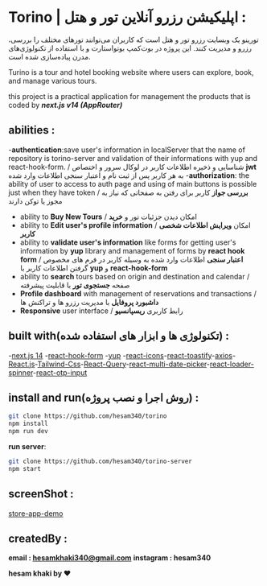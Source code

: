 # Torino | اپلیکیشن رزرو آنلاین تور و هتل :

تورینو یک وبسایت رزرو تور و هتل است که کاربران می‌توانند تورهای مختلف را بررسی، رزرو و مدیریت کنند. این پروژه در بوت‌کمپ بوتواستارت و با استفاده از تکنولوژی‌های مدرن پیاده‌سازی شده است.

Turino is a tour and hotel booking website where users can explore, book, and manage various tours.

this project is a practical application for management the products that is coded by **_next.js v14 (AppRouter)_**

## abilities :

-**authentication**:save user's information in localServer that the name of repository is torino-server and validation of their informations with yup and react-hook-form. / شناسایی و ذخیره اطلاعات کاربر در لوکال سرور و اختصاص **jwt** به هر کاربر پس از ثبت نام و اعتبار سنجی اطلاعات وارد شده
-**authorization**: the ability of user to access to auth page and using of main buttons is possible just when they have token / **بررسی جواز** کاربر برای رفتن به صفحاتی که نیاز به مجوز یا توکن دارند
- ability to **Buy New Tours** / امکان دیدن جزئیات تور و **خرید**
- ability to **Edit user's profile information** / امکان **ویرایش اطلاعات شخصی کاربر**
- ability to **validate user's information** like forms for getting user's information by **yup** library and management of forms by **react hook form** / **اعتبار سنجی** اطلاعات وارد شده به وسیله کاربر در فرم های مخصوص گرفتن اطلاعات کاربر با **yup** و **react-hook-form**
- ability to **search** tours based on origin and destination and calendar / صفحه **جستجوی تور** با قابلیت پیشرفته
- **Profile dashboard** with management of reservations and transactions / **داشبورد پروفایل** با مدیریت رزرو ها و تراکنش ها
- **Responsive** user interface / رابط کاربری **ریسپانسیو**

## built with(تکنولوژی ها و ابزار های استفاده شده) :

-[next.js 14](https://nextjs.org/) -[react-hook-form](https://react-hook-form.com/) -[yup](https://github.com/jquense/yup) -[react-icons](https://react-icons.github.io/react-icons/)-[react-toastify](https://www.npmjs.com/package/react-toastify)-[axios](https://www.axios.com/)-[React.js](https://react.dev/)-[Tailwind-Css](https://tailwindcss.com/)-[React-Query](https://tanstack.com/)-[react-multi-date-picker](https://shahabyazdi.github.io/react-multi-date-picker/)-[react-loader-spinner](https://mhnpd.github.io/react-loader-spinner/)-[react-otp-input](https://github.com/devfolioco/react-otp-input)

## install and run(روش اجرا و نصب پروژه) :

```bash
git clone https://github.com/hesam340/torino
npm install
npm run dev
```

**run server**:

```bash
git clone https://github.com/hesam340/torino-server
npm start
```

## screenShot :

[store-app-demo](./public/images/screenShot.PNG)

## createdBy :

**email : hesamkhaki340@gmail.com**
**instagram : hesam340**

**hesam khaki by ❤️**
